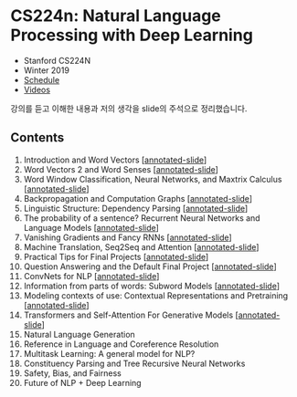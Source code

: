 # CS224n: Natural Language Processing with Deep Learning

* Stanford CS224N
* Winter 2019
* [Schedule](http://web.stanford.edu/class/cs224n/index.html#schedule)
* [Videos](https://www.youtube.com/playlist?list=PLoROMvodv4rOhcuXMZkNm7j3fVwBBY42z)

강의를 듣고 이해한 내용과 저의 생각을 slide의 주석으로 정리했습니다.


## Contents

1. Introduction and Word Vectors [[annotated-slide](https://github.com/gritmind/review/blob/master/media/class/cs224n-nlp-with-dl/annotated_slides/cs224n-2019-lecture01-wordvecs1_gritmind.pdf)]
2. Word Vectors 2 and Word Senses [[annotated-slide](https://github.com/gritmind/review/blob/master/media/class/cs224n-nlp-with-dl/annotated_slides/cs224n-2019-lecture02-wordvecs2_gritmind.pdf)]
3. Word Window Classification, Neural Networks, and Maxtrix Calculus [[annotated-slide](https://github.com/gritmind/review/blob/master/media/class/cs224n-nlp-with-dl/annotated_slides/cs224n-2019-lecture03-neuralnets_gritmind.pdf)]
4. Backpropagation and Computation Graphs [[annotated-slide](https://github.com/gritmind/review/blob/master/media/class/cs224n-nlp-with-dl/annotated_slides/cs224n-2019-lecture04-backprop_gritmind.pdf)]
5. Linguistic Structure: Dependency Parsing [[annotated-slide](https://github.com/gritmind/review/blob/master/media/class/cs224n-nlp-with-dl/annotated_slides/cs224n-2019-lecture05-dep-parsing_gritmind.pdf)]
6. The probability of a sentence? Recurrent Neural Networks and Language Models [[annotated-slide](https://github.com/gritmind/review/blob/master/media/class/cs224n-nlp-with-dl/annotated_slides/cs224n-2019-lecture06-rnnlm_grtimind.pdf)]
7. Vanishing Gradients and Fancy RNNs [[annotated-slide](https://github.com/gritmind/review/blob/master/media/class/cs224n-nlp-with-dl/annotated_slides/cs224n-2019-lecture07-fancy-rnn_gritmind.pdf)]
8. Machine Translation, Seq2Seq and Attention [[annotated-slide](https://github.com/gritmind/review/blob/master/media/class/cs224n-nlp-with-dl/annotated_slides/cs224n-2019-lecture08-nmt_gritmind.pdf)]
9. Practical Tips for Final Projects [[annotated-slide](https://github.com/gritmind/review/blob/master/media/class/cs224n-nlp-with-dl/annotated_slides/cs224n-2019-lecture09-final-projects_gritmind.pdf)]
10. Question Answering and the Default Final Project [[annotated-slide](https://github.com/gritmind/review/blob/master/media/class/cs224n-nlp-with-dl/annotated_slides/cs224n-2019-lecture10-QA_gritmind.pdf)]
11. ConvNets for NLP [[annotated-slide](https://github.com/gritmind/review/blob/master/media/class/cs224n-nlp-with-dl/annotated_slides/cs224n-2019-lecture11-convnets_gritmind.pdf)]
12. Information from parts of words: Subword Models [[annotated-slide](https://github.com/gritmind/review/blob/master/media/class/cs224n-nlp-with-dl/annotated_slides/cs224n-2019-lecture12-subwords_gritmind.pdf)]
13. Modeling contexts of use: Contextual Representations and Pretraining [[annotated-slide](https://github.com/gritmind/review/blob/master/media/class/cs224n-nlp-with-dl/annotated_slides/cs224n-2019-lecture13-contextual-representations_gritmind.pdf)]
14. Transformers and Self-Attention For Generative Models [[annotated-slide](https://github.com/gritmind/review/blob/master/media/class/cs224n-nlp-with-dl/annotated_slides/cs224n-2019-lecture14-transformers_gritmind.pdf)]
15. Natural Language Generation
16. Reference in Language and Coreference Resolution
17. Multitask Learning: A general model for NLP?
18. Constituency Parsing and Tree Recursive Neural Networks
19. Safety, Bias, and Fairness
20. Future of NLP + Deep Learning
